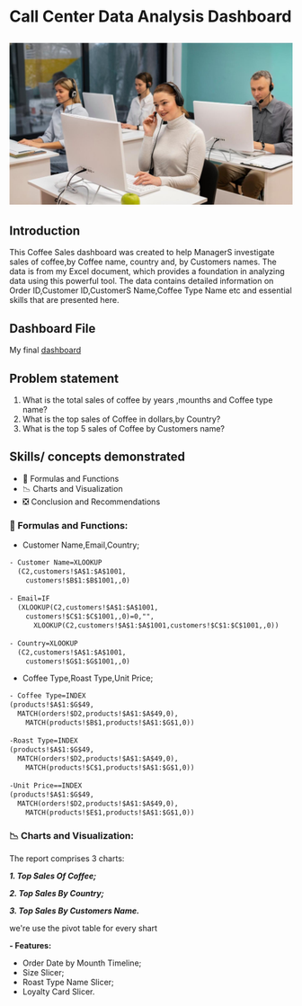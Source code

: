 # Call Center Data Analysis Dashboard
![](call.png)
--

## Introduction
This Coffee Sales dashboard was created to help ManagerS investigate sales of coffee,by Coffee name, country and, by Customers names.
The data is from my Excel document, which provides a foundation in analyzing data using this powerful tool. The data contains detailed information on Order ID,Customer ID,CustomerS Name,Coffee Type Name etc and essential skills that are presented here.

## Dashboard File
My final [dashboard](https://github.com/Othmane-data/Call-Center-Data-Analysis-Report-by-Excel/blob/main/Call-Center-data-excel-portfolio-project.xlsx)

## Problem statement
1. What is the total sales of coffee by years ,mounths and Coffee type name?
2. What is the top sales of Coffee in dollars,by Country?
3. What is the top 5 sales of Coffee by Customers name?

## Skills/ concepts demonstrated
- 🧮 Formulas and Functions
- 📉 Charts and Visualization
- ❎ Conclusion and Recommendations


### 🧮 Formulas and Functions:
- Customer Name,Email,Country;
```
- Customer Name=XLOOKUP
  (C2,customers!$A$1:$A$1001,
    customers!$B$1:$B$1001,,0)
  
- Email=IF
  (XLOOKUP(C2,customers!$A$1:$A$1001,
    customers!$C$1:$C$1001,,0)=0,"",
      XLOOKUP(C2,customers!$A$1:$A$1001,customers!$C$1:$C$1001,,0))

- Country=XLOOKUP
  (C2,customers!$A$1:$A$1001,
    customers!$G$1:$G$1001,,0)
```
  
- Coffee Type,Roast Type,Unit Price;
```
- Coffee Type=INDEX
(products!$A$1:$G$49,
  MATCH(orders!$D2,products!$A$1:$A$49,0),
    MATCH(products!$B$1,products!$A$1:$G$1,0))

-Roast Type=INDEX
(products!$A$1:$G$49,
  MATCH(orders!$D2,products!$A$1:$A$49,0),
    MATCH(products!$C$1,products!$A$1:$G$1,0))

-Unit Price==INDEX
(products!$A$1:$G$49,
  MATCH(orders!$D2,products!$A$1:$A$49,0),
    MATCH(products!$E$1,products!$A$1:$G$1,0))
```

### 📉 Charts and Visualization:
The report comprises 3 charts:

___1. Top Sales Of Coffee;___

___2. Top Sales By Country;___

___3. Top Sales By Customers Name.___

we're use the pivot table for every shart

__- Features:__
- Order Date by Mounth Timeline;
- Size Slicer;
- Roast Type Name Slicer;
- Loyalty Card Slicer.
